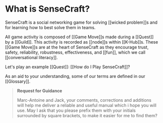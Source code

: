 # What is SenseCraft?

SenseCraft is a social networking game for solving [[wicked problem]]s and for learning how to best solve them in teams.

All game activity is composed of [[Game Move]]s made during a [[Quest]] by a [[Guild]]. This activity is recorded as [[node]]s within [[K-Hub]]s. These [[Game Move]]s are at the heart of SenseCraft as they encourage trust, safety, reliability, robustness, effectiveness, and [[fun]], which we call [[conversational literacy]].

Let's play an example [[Quest]]: [[How do I Play SenseCraft]]?

As an aid to your understanding, some of our terms are defined in our [[Glossary]].

> **Request for Guidance**
> 
> Marc-Antoine and Jack, your comments, corrections and additions will help me deliver a reliable and useful manual which i hope you will use. May I ask that you please prefix them with your initials surrounded by square brackets, to make it easier for me to find them?
